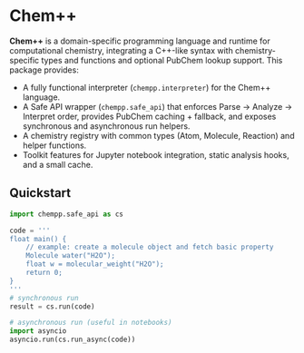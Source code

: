 # Chem++

**Chem++** is a domain-specific programming language and runtime for computational chemistry,
integrating a C++-like syntax with chemistry-specific types and functions and optional
PubChem lookup support. This package provides:

- A fully functional interpreter (`chempp.interpreter`) for the Chem++ language.
- A Safe API wrapper (`chempp.safe_api`) that enforces Parse → Analyze → Interpret order,
  provides PubChem caching + fallback, and exposes synchronous and asynchronous run helpers.
- A chemistry registry with common types (Atom, Molecule, Reaction) and helper functions.
- Toolkit features for Jupyter notebook integration, static analysis hooks, and a small cache.

## Quickstart

```python
import chempp.safe_api as cs

code = '''
float main() {
    // example: create a molecule object and fetch basic property
    Molecule water("H2O");
    float w = molecular_weight("H2O");
    return 0;
}
'''
# synchronous run
result = cs.run(code)

# asynchronous run (useful in notebooks)
import asyncio
asyncio.run(cs.run_async(code))
